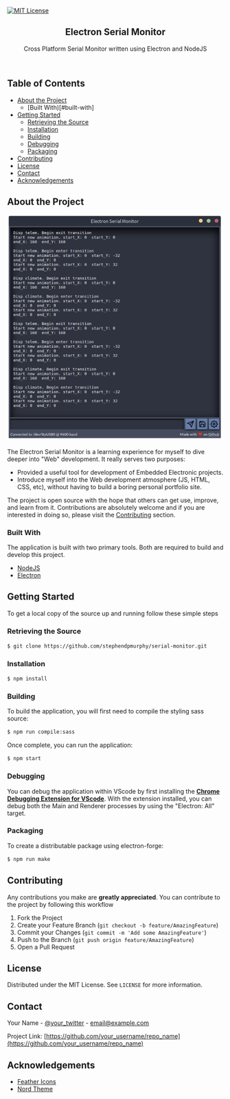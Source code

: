 [![MIT License][license-shield]][license-url]

<p align="center">
  <h2 align="center">Electron Serial Monitor</h2>
  <p align="center">
    Cross Platform Serial Monitor written using Electron and NodeJS
  </p>
</p>

<br />

## Table of Contents
* [About the Project](#about-the-project)
  * [Built With)[#built-with]
* [Getting Started](#getting-started)
  * [Retrieving the Source](#retrieving-the-source)
  * [Installation](#installation)
  * [Building](#building)
  * [Debugging](#debuggin)
  * [Packaging](#packaging)
* [Contributing](#contributing)
* [License](#license)
* [Contact](#contact)
* [Acknowledgements](#acknowledgements)

## About the Project

<p align="center">
  <img src="./src/img/snapshot.png">
</p>

The Electron Serial Monitor is a learning experience for myself to dive deeper into "Web" development. It really serves two purposes: 
* Provided a useful tool for development of Embedded Electronic projects.
* Introduce myself into the Web development atmosphere (JS, HTML, CSS, etc), without having to build a boring personal portfolio site.

The project is open source with the hope that others can get use, improve, and learn from it. Contributions are absolutely welcome and if you are interested in doing so, please visit the [Contributing](#contributing) section.

### Built With

The application is built with two primary tools. Both are required to build and develop this project.
* [NodeJS](https://nodejs.org/en/)
* [Electron](https://www.electronjs.org/)

## Getting Started

To get a local copy of the source up and running follow these simple steps

### Retrieving the Source

```sh
$ git clone https://github.com/stephendpmurphy/serial-monitor.git
```

### Installation

```sh
$ npm install
```

### Building

To build the application, you will first need to compile the styling sass source:
```bash
$ npm run compile:sass
```

Once complete, you can run the application:
```bash
$ npm start
```

### Debugging

You can debug the application within VScode by first installing the [**Chrome Debugging Extension for VScode**](https://marketplace.visualstudio.com/items?itemName=msjsdiag.debugger-for-chrome). With the extension installed, you can debug both the Main and Renderer processes by using the "Electron: All" target.

### Packaging

To create a distributable package using electron-forge:
```bash
$ npm run make
```


## Contributing

Any contributions you make are **greatly appreciated**. You can contribute to the project by following this workflow
1. Fork the Project
2. Create your Feature Branch (`git checkout -b feature/AmazingFeature`)
3. Commit your Changes (`git commit -m 'Add some AmazingFeature'`)
4. Push to the Branch (`git push origin feature/AmazingFeature`)
5. Open a Pull Request

## License

Distributed under the MIT License. See `LICENSE` for more information.

## Contact

Your Name - [@your_twitter](https://twitter.com/your_username) - email@example.com

Project Link: [https://github.com/your_username/repo_name](https://github.com/your_username/repo_name)

## Acknowledgements
* [Feather Icons](https://feathericons.com/)
* [Nord Theme](https://www.nordtheme.com/)

[license-shield]: https://img.shields.io/github/license/othneildrew/Best-README-Template.svg?style=flat-square
[license-url]: https://github.com/stephendpmurphy/serial-monitor/blob/main/LICENSE
